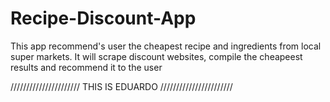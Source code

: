 # Recipe-Discount-App
This app recommend's user the cheapest recipe and ingredients from local super markets. It will scrape discount websites, 
compile the cheapeest results and recommend it to the user

//////////////////////
THIS IS EDUARDO
///////////////////////
